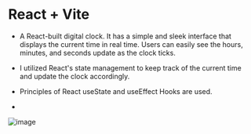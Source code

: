 # React + Vite

- A React-built digital clock. It has a simple and sleek interface that displays the current time in real time. Users can easily see the hours, minutes, and seconds update as the clock ticks.

- I utilized React's state management to keep track of the current time and update the clock accordingly.
- Principles of React useState and useEffect Hooks are used.
- 
![image](https://github.com/nathan-nigussie/Digital-Clock-React/assets/91279474/e527a038-8b95-43ed-b655-a4b95163e811)
